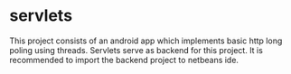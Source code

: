 # servlets
This project consists of an android app which implements basic http long poling using threads.
Servlets serve as backend for this project.
It is recommended to import the backend project to netbeans ide.

